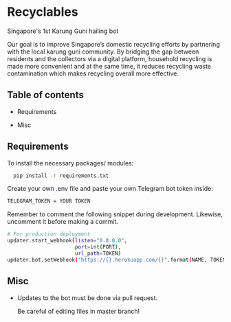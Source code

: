 # Recyclables

Singapore's 1st Karung Guni hailing bot

Our goal is to improve Singapore’s domestic recycling efforts by partnering with the local karung guni community. By bridging the gap between residents and the collectors via a digital platform, household recycling is made more convenient and at the same time, it reduces recycling waste contamination which makes recycling overall more effective.

## Table of contents

* Requirements

* Misc

## Requirements

To install the necessary packages/ modules:

```sh
  pip install -r requirements.txt
```
Create your own .env file and paste your own Telegram bot token inside:
```sh
TELEGRAM_TOKEN = YOUR TOKEN
```

Remember to comment the following snippet during development. Likewise, uncomment it before making a commit.
```sh
# For production deployment
updater.start_webhook(listen="0.0.0.0",
                      port=int(PORT),
                      url_path=TOKEN)
updater.bot.setWebhook("https://{}.herokuapp.com/{}".format(NAME, TOKEN))
```

## Misc

- Updates to the bot must be done via pull request.

  Be careful of editing files in master branch!
